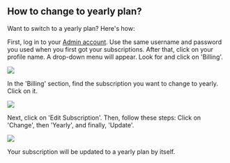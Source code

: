 ## How to change to yearly plan?


<p class="no-margin">Want to switch to a yearly plan? Here's how:</p>
<p class="no-margin">First, log in to your <a href="https://admin.teams-pro.com/" target="_blank" class="admin-center-content-link">Admin account</a>. Use the same username and password you used when you first got your subscriptions. After that, click on your profile name. A drop-down menu will appear. Look for and click on 'Billing'.</p>
<p class="no-margin"></p>
<div class="intercom-container"><img src="/assets/img/teams-pro/4_1.png"></div><p class="no-margin"></p>
<p class="no-margin"></p>
<p class="no-margin">In the 'Billing' section, find the subscription you want to change to yearly. Click on it.</p>
<p class="no-margin"></p>
<div class="intercom-container"><img src="/assets/img/teams-pro/4_2.png"></div><p class="no-margin"></p>
<p class="no-margin"></p>
<p class="no-margin">Next, click on 'Edit Subscription'. Then, follow these steps: Click on 'Change', then 'Yearly', and finally, 'Update'.</p>
<p class="no-margin"></p>
<div class="intercom-container"><img src="/assets/img/teams-pro/4_3.png"></div><p class="no-margin"></p>
<p class="no-margin"></p>
<p class="no-margin">Your subscription will be updated to a yearly plan by itself.</p>
<p class="no-margin"></p>

<Hubspot />

